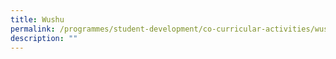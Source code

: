 ```yaml
---
title: Wushu
permalink: /programmes/student-development/co-curricular-activities/wushu/
description: ""
---
```


